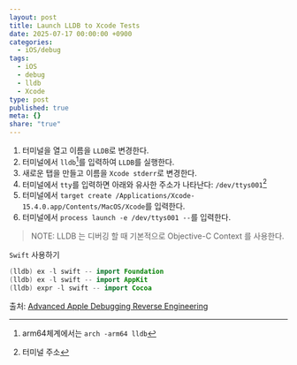 ```yaml
---
layout: post
title: Launch LLDB to Xcode Tests
date: 2025-07-17 00:00:00 +0900
categories:
  - iOS/debug
tags:
  - iOS
  - debug
  - lldb
  - Xcode
type: post
published: true
meta: {}
share: "true"
---
```


1. 터미널을 열고 이름을 `LLDB`로 변경한다.
2. 터미널에서 `lldb`[^launchlldb]를 입력하여 `LLDB`를 실행한다.
3. 새로운 탭을 만들고 이름을 `Xcode stderr`로 변경한다.
4. 터미널에서 `tty`를 입력하면 아래와 유사한 주소가 나타난다: `/dev/ttys001`[^adressofterminal]
5. 터미널에서 `target create /Applications/Xcode-15.4.0.app/Contents/MacOS/Xcode`를 입력한다.
6. 터미널에서 `process launch -e /dev/ttys001 --`를 입력한다.

>NOTE:
>LLDB 는 디버깅 할 때 기본적으로 Objective-C Context 를 사용한다.

`Swift` 사용하기
```swift
(lldb) ex -l swift -- import Foundation 
(lldb) ex -l swift -- import AppKit
(lldb) expr -l swift -- import Cocoa
```

출처: [Advanced Apple Debugging Reverse Engineering](https://www.kodeco.com/books/advanced-apple-debugging-reverse-engineering/v4.0)

[^launchLLDB]: arm64체계에서는 `arch -arm64 lldb`
[^adressofterminal]: 터미널 주소